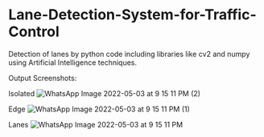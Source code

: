 # Lane-Detection-System-for-Traffic-Control
Detection of lanes by python code including libraries like cv2 and numpy  using Artificial Intelligence techniques.

Output Screenshots:

Isolated
![WhatsApp Image 2022-05-03 at 9 15 11 PM (2)](https://user-images.githubusercontent.com/78888706/166939644-09a423fd-45fc-4778-bdd7-7079ffdef9f7.jpeg)

Edge
![WhatsApp Image 2022-05-03 at 9 15 11 PM (1)](https://user-images.githubusercontent.com/78888706/166939584-ad42d95e-b77e-4bd8-9d30-bb7846018965.jpeg)

Lanes
![WhatsApp Image 2022-05-03 at 9 15 11 PM](https://user-images.githubusercontent.com/78888706/166939553-e9411f81-64f9-4eb6-a61e-bceecd6afb77.jpeg)
